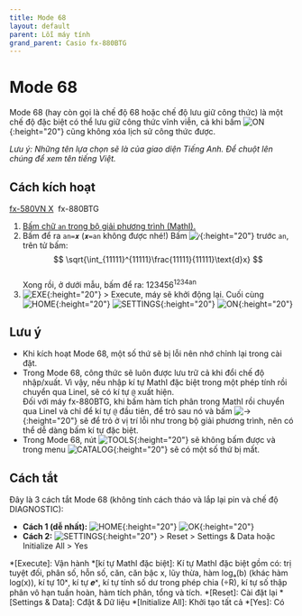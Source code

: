 ```yaml
---
title: Mode 68
layout: default
parent: Lỗi máy tính
grand_parent: Casio fx-880BTG
---
```


# Mode 68
Mode 68 (hay còn gọi là chế độ 68 hoặc chế độ lưu giữ công thức) là một chế độ đặc biệt có thể lưu giữ công thức vĩnh viễn, cả khi bấm ![ON]{:height="20"} cũng không xóa lịch sử công thức được.

*Lưu ý: Những tên lựa chọn sẽ là của giao diện Tiếng Anh. Để chuột lên chúng để xem tên tiếng Việt.*

## Cách kích hoạt

[fx-580VN X](/thu-vien-ma-tran/docs/fx580vnx/loi-may-tinh/mode-68.html#cách-kích-hoạt)&nbsp; fx-880BTG

1. [Bấm chữ `an` trong bộ giải phương trình (MathI).](/thu-vien-ma-tran/docs/fx880btg/loi-may-tinh/ki-tu-an.html#cách-bấm)
2. Bấm để ra `an=𝒙` (`𝒙=an` không được nhé!) Bấm ![⁄]{:height="20"} trước `an`, trên tử bấm:  
$$ \sqrt{\int_{11111}^{11111}\frac{11111}{11111}\text{d}x} $$  
Xong rồi, ở dưới mẫu, bấm để ra: 123456<sup>1234an</sup>
3. ![EXE]{:height="20"} \> Execute, máy sẽ khởi động lại. Cuối cùng ![HOME]{:height="20"} ![SETTINGS]{:height="20"} ![ON]{:height="20"}

## Lưu ý
- Khi kích hoạt Mode 68, một số thứ sẽ bị lỗi nên nhớ chỉnh lại trong cài đặt.
- Trong Mode 68, công thức sẽ luôn được lưu trữ cả khi đổi chế độ nhập/xuất. Vì vậy, nếu nhập kí tự MathI đặc biệt trong một phép tính rồi chuyển qua LineI, sẽ có kí tự `@` xuất hiện.<br>Đối với máy fx-880BTG, khi bấm hàm tích phân trong MathI rồi chuyển qua LineI và chỉ để kí tự `@` đầu tiên, để trỏ sau nó và bấm ![→]{:height="20"} sẽ để trỏ ở vị trí lỗi như trong bộ giải phương trình, nên có thể dễ dàng bấm kí tự đặc biệt.
- Trong Mode 68, nút ![TOOLS]{:height="20"} sẽ không bấm được và trong menu ![CATALOG]{:height="20"} sẽ có một số thứ bị mất.

## Cách tắt
Đây là 3 cách tắt Mode 68 (không tính cách tháo và lắp lại pin và chế độ DIAGNOSTIC):
- **Cách 1 (dễ nhất):** ![HOME]{:height="20"} ![OK]{:height="20"}
- **Cách 2:** ![SETTINGS]{:height="20"} \> Reset \> Settings & Data hoặc Initialize All \> Yes

[ON]: /thu-vien-ma-tran/images/fx880btg/on.png
[HOME]: /thu-vien-ma-tran/images/fx880btg/home.png
[SETTINGS]: /thu-vien-ma-tran/images/fx880btg/settings.png
[OK]: /thu-vien-ma-tran/images/fx880btg/ok.png
[VARIABLE]: /thu-vien-ma-tran/images/fx880btg/variable.png
[←]: /thu-vien-ma-tran/images/fx880btg/left.png
[→]: /thu-vien-ma-tran/images/fx880btg/right.png
[SHIFT]: /thu-vien-ma-tran/images/fx880btg/shift.png
[CATALOG]: /thu-vien-ma-tran/images/fx880btg/catalog.png
[TOOLS]: /thu-vien-ma-tran/images/fx880btg/tools.png
[⁄]: /thu-vien-ma-tran/images/fx880btg/frac.png
[⌫]: /thu-vien-ma-tran/images/fx880btg/del.png
[AC]: /thu-vien-ma-tran/images/fx880btg/ac.png
[7]: /thu-vien-ma-tran/images/fx880btg/7.png
[9]: /thu-vien-ma-tran/images/fx880btg/9.png
[EXE]: /thu-vien-ma-tran/images/fx880btg/exe.png

<!-- abbreviations for kramdown -->
*[Execute]: Vận hành
*[kí tự MathI đặc biệt]: Kí tự MathI đặc biệt gồm có: trị tuyệt đối, phân số, hỗn số, căn, căn bậc x, lũy thừa, hàm logₐ(b) (khác hàm log(x)), kí tự 10ˣ, kí tự 𝒆ˣ, kí tự tính số dư trong phép chia (÷R), kí tự số thập phân vô hạn tuần hoàn, hàm tích phân, tổng và tích.
*[Reset]: Cài đặt lại
*[Settings & Data]: Cđặt & Dữ liệu
*[Initialize All]: Khởi tạo tất cả
*[Yes]: Có